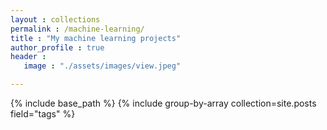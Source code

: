 ```yaml
---
layout : collections
permalink : /machine-learning/
title : "My machine learning projects"
author_profile : true
header :
   image : "./assets/images/view.jpeg"

---
```



{% include base_path %}
{% include group-by-array collection=site.posts field="tags" %}
